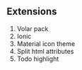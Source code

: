 ## Extensions 

1. Volar pack
2. Ionic
3. Material icon theme
4. Split html attributes
5. Todo highlight
